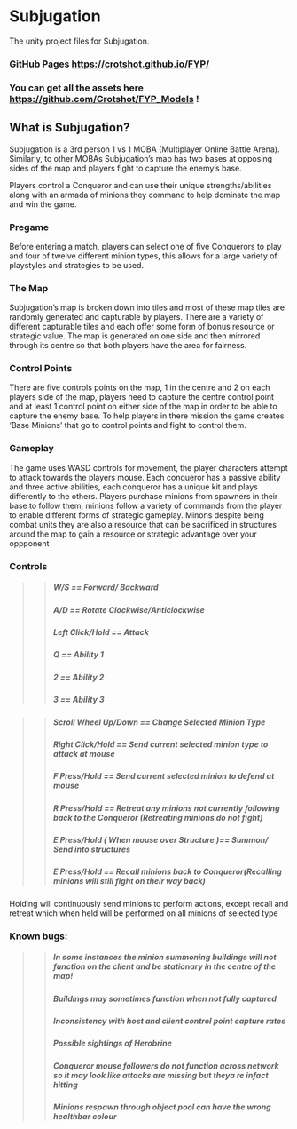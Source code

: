 # Subjugation
The unity project files for Subjugation.
### GitHub Pages https://crotshot.github.io/FYP/
### You can get all the assets here https://github.com/Crotshot/FYP_Models !


## What is Subjugation?
Subjugation is a 3rd person 1 vs 1 MOBA (Multiplayer Online Battle Arena). Similarly, to other
MOBAs Subjugation’s map has two bases at opposing sides of the map and players fight to capture
the enemy’s base.

Players control a Conqueror and can use their unique strengths/abilities along with an armada of
minions they command to help dominate the map and win the game.

### Pregame
Before entering a match, players can select one of five Conquerors to play and four of twelve different minion types, this
allows for a large variety of playstyles and strategies to be used.

### The Map
Subjugation’s map is broken down into tiles and most of these map tiles are randomly generated
and capturable by players. There are a variety of different capturable tiles and each offer some form
of bonus resource or strategic value. The map is generated on one side and then mirrored through
its centre so that both players have the area for fairness.

### Control Points
There are five controls points on the map, 1 in the centre and 2 on each players side of the map,
players need to capture the centre control point and at least 1 control point on either side of the
map in order to be able to capture the enemy base. To help players in there mission the game
creates ‘Base Minions’ that go to control points and fight to control them.

### Gameplay
The game uses WASD controls for movement, the player characters attempt to attack towards the players mouse.
Each conqueror has a passive ability and three active abilities, each conqueror has a unique kit and plays differently
to the others.
Players purchase minions from spawners in their base to follow them, minions follow a variety of commands from the player to
enable different forms of strategic gameplay. Minons despite being combat units they are also a resource that can be sacrificed
in structures around the map to gain a resource or strategic advantage over your oppponent

### Controls
>> ##### W/S  == Forward/ Backward
>> ##### A/D == Rotate Clockwise/Anticlockwise
>> ##### Left Click/Hold == Attack
>> ##### Q == Ability 1
>> ##### 2 == Ability 2
>> ##### 3 == Ability 3

>> #####  Scroll Wheel Up/Down == Change Selected Minion Type
>> ##### Right Click/Hold == Send current selected minion type to attack at mouse
>> #####  F Press/Hold == Send current selected minion to defend at mouse
>> #####  R Press/Hold == Retreat any minions not currently following back to the Conqueror (Retreating minions do not fight)
>> #####  E Press/Hold ( When mouse over Structure )== Summon/ Send into structures
>> #####  E Press/Hold == Recall minions back to Conqueror(Recalling minions will still fight on their way back)

Holding will continuously send minions to perform actions, except recall and retreat which when held will be performed on all minions of selected type



### Known bugs: 
>> #####  In some instances the minion summoning buildings will not function on the client and be stationary in the centre of the map!
>> #####  Buildings may sometimes function when not fully captured
>> #####  Inconsistency with host and client control point capture rates
>> #####  Possible sightings of Herobrine
>> #####  Conqueror mouse followers do not function across network so it may look like attacks are missing but theya re infact hitting
>> #####  Minions respawn through object pool can have the wrong healthbar colour
